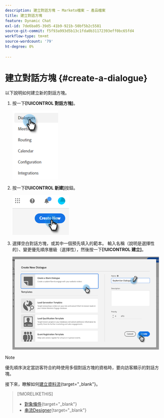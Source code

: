 ```yaml
---
description: 建立對話方塊 — Marketo檔案 — 產品檔案
title: 建立對話方塊
feature: Dynamic Chat
exl-id: 7de6ba05-39d5-41b9-921b-50bf5b2c5581
source-git-commit: f5f93a993d5b13c1fda0b31172393eff0bc65fd4
workflow-type: tm+mt
source-wordcount: '79'
ht-degree: 0%

---
```


# 建立對話方塊 {#create-a-dialogue}

以下說明如何建立新的對話方塊。

1. 按一下&#x200B;**[!UICONTROL 對話方塊]**。

   ![](assets/create-a-dialogue-1.png)

1. 按一下&#x200B;**[!UICONTROL 新建]**&#x200B;按鈕。

   ![](assets/create-a-dialogue-2.png)

1. 選擇空白對話方塊，或其中一個預先填入的範本。 輸入名稱（說明是選擇性的）、變更優先順序層級（選擇性），然後按一下&#x200B;**[!UICONTROL 建立]**。

   ![](assets/create-a-dialogue-3.png)

>[!NOTE]
>
>優先順序決定當訪客符合約時使用多個對話方塊的資格時，要向訪客顯示的對話方塊。

接下來，瞭解如何[建立資料流](/help/marketo/product-docs/demand-generation/dynamic-chat/automated-chat/stream-designer.md#create-a-stream){target="_blank"}。

>[!MORELIKETHIS]
>
>* [對象條件](/help/marketo/product-docs/demand-generation/dynamic-chat/automated-chat/audience-criteria.md){target="_blank"}
>* [串流Designer](/help/marketo/product-docs/demand-generation/dynamic-chat/automated-chat/stream-designer.md){target="_blank"}
